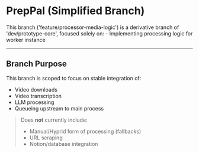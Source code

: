 # PrepPal (Simplified Branch)

This branch ('feature/processor-media-logic') is a derivative branch of 'dev/prototype-core', focused solely on:
    - Implementing processing logic for worker instance

---

## Branch Purpose
 
 This branch is scoped to focus on stable integration of:
- Video downloads
- Video transcription
- LLM processing
- Queueing upstream to main process
   
> Does **not** currently include:
> - Manual/Hyprid form of processing (fallbacks)
> - URL scraping
> - Notion/database integration




